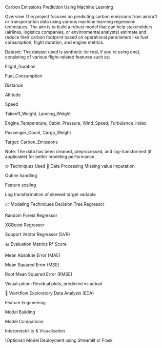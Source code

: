 Carbon Emissions Prediction Using Machine Learning

 Overview
This project focuses on predicting carbon emissions from aircraft or transportation data using various machine learning regression techniques.
The aim is to build a robust model that can help stakeholders (airlines, logistics companies, or environmental analysts) estimate and reduce their 
carbon footprint based on operational parameters like fuel consumption, flight duration, and engine metrics.

 Dataset:
The dataset used is synthetic (or real, if you're using one), consisting of various flight-related features such as:

Flight_Duration

Fuel_Consumption

Distance

Altitude

Speed

Takeoff_Weight, Landing_Weight

Engine_Temperature, Cabin_Pressure, Wind_Speed, Turbulence_Index

Passenger_Count, Cargo_Weight

Target: Carbon_Emissions

Note: The data has been cleaned, preprocessed, and log-transformed (if applicable) for better modeling performance.

⚙️ Techniques Used
🧼 Data Processing
Missing value imputation

Outlier handling

Feature scaling

Log transformation of skewed target variable

📈 Modeling Techniques
Decision Tree Regressor

Random Forest Regressor

XGBoost Regressor

Support Vector Regressor (SVR)

📊 Evaluation Metrics
R² Score

Mean Absolute Error (MAE)

Mean Squared Error (MSE)

Root Mean Squared Error (RMSE)

Visualization: Residual plots, predicted vs actual

🔁 Workflow
Exploratory Data Analysis (EDA)

Feature Engineering

Model Building

Model Comparison

Interpretability & Visualization

(Optional) Model Deployment using Streamlit or Flask
